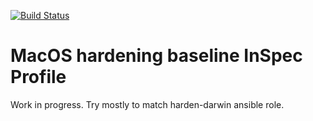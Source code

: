 [![Build Status](https://travis-ci.org/juju4/macos-baseline.svg?branch=master)](https://travis-ci.org/juju4/macos-baseline)
# MacOS hardening baseline InSpec Profile

Work in progress.
Try mostly to match harden-darwin ansible role.

